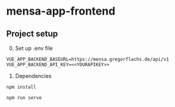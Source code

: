 # mensa-app-frontend

## Project setup

0. Set up .env file
```
VUE_APP_BACKEND_BASEURL=https://mensa.gregorflachs.de/api/v1
VUE_APP_BACKEND_API_KEY=<<YOURAPIKEY>>
```
1. Dependencies
```
npm install
```
```
npm run serve
```

